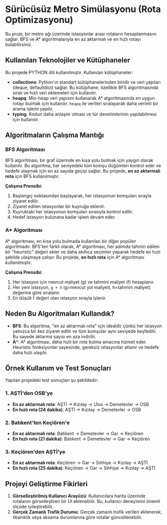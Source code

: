 # Sürücüsüz Metro Simülasyonu (Rota Optimizasyonu)

Bu proje, bir metro ağı üzerinde istasyonlar arası rotaların hesaplanmasını sağlar. BFS ve A* algoritmalarıyla en az aktarmalı ve en hızlı rotayı bulabilirsiniz.

## Kullanılan Teknolojiler ve Kütüphaneler

Bu projede PYTHON dili kullanılmıştır. Kullanılan kütüphaneler:

- **collections**: Python'ın standart kütüphanelerinden biridir ve veri yapıları (deque, defaultdict) sağlar. Bu kütüphane, özellikle BFS algoritmasında sıralı ve hızlı veri eklemeleri için kullanılır.
- **heapq**: Min-heap veri yapısını kullanarak A* algoritmasında en uygun rotayı bulmak için kullanılır. `heapq` ile verileri sıralayarak daha verimli bir arama işlemi yapılır.
- **typing**: Kodun daha anlaşılır olması ve tür denetimlerinin yapılabilmesi için kullanılır.

## Algoritmaların Çalışma Mantığı

### BFS Algoritması

BFS algoritması, bir graf üzerinde en kısa yolu bulmak için yaygın olarak kullanılır. Bu algoritma, her seviyedeki tüm komşu düğümleri kontrol eder ve hedefe ulaşmak için en az sayıda geçişi sağlar. Bu projede, **en az aktarmalı rota** için BFS kullanılmıştır.

**Çalışma Prensibi:**

1. Başlangıç noktasından başlayarak, her istasyonun komşuları sırayla ziyaret edilir.
2. Ziyaret edilen istasyonlar bir kuyruğa eklenir.
3. Kuyruktaki her istasyonun komşuları sırasıyla kontrol edilir.
4. Hedef istasyon bulunana kadar işlem devam eder.

### A* Algoritması

A* algoritması, en kısa yolu bulmada kullanılan bir diğer popüler algoritmadır. BFS'ten farklı olarak, A* algoritması, her adımda tahmin edilen bir "heuristic" değeri ekler ve daha akıllıca seçimler yaparak hedefe en hızlı şekilde ulaşmaya çalışır. Bu projede, **en hızlı rota** için A* algoritması kullanılmıştır.

**Çalışma Prensibi:**

1. Her istasyon için mevcut maliyet (g) ve tahmini maliyet (f) hesaplanır.
2. Her yeni istasyon, `g + h` (g=mevcut yol maliyeti, h=tahmini maliyet) değerine göre sıralanır.
3. En düşük f değeri olan istasyon sırayla işlenir.

## Neden Bu Algoritmaları Kullandık?

- **BFS**: Bu algoritma, "en az aktarmalı rota" için idealdir çünkü her istasyon yalnızca bir kez ziyaret edilir ve tüm komşular aynı seviyede keşfedilir. Bu sayede aktarma sayısı en aza indirilir.
- **A***: A* algoritması, daha hızlı bir rota bulma amacına hizmet eder. Heuristic fonksiyonlar sayesinde, gereksiz istasyonlar atlanır ve hedefe daha hızlı ulaşılır.

## Örnek Kullanım ve Test Sonuçları

Yapılan projedeki test sonuçları şu şekildedir:

### 1. AŞTİ'den OSB'ye
- **En az aktarmalı rota**: AŞTİ -> Kızılay -> Ulus -> Demetevler -> OSB
- **En hızlı rota (24 dakika)**: AŞTİ -> Kızılay -> Demetevler -> OSB

### 2. Batıkent'ten Keçiören'e
- **En az aktarmalı rota**: Batıkent -> Demetevler -> Gar -> Keçiören
- **En hızlı rota (21 dakika)**: Batıkent -> Demetevler -> Gar -> Keçiören

### 3. Keçiören'den AŞTİ'ye
- **En az aktarmalı rota**: Keçiören -> Gar -> Sıhhiye -> Kızılay -> AŞTİ
- **En hızlı rota (25 dakika)**: Keçiören -> Gar -> Sıhhiye -> Kızılay -> AŞTİ

## Projeyi Geliştirme Fikirleri

1. **Görselleştirilmiş Kullanıcı Arayüzü**: Kullanıcılara harita üzerinde rotalarını görselleştiren bir UI eklenebilir. Bu, kullanıcı deneyimini önemli ölçüde iyileştirebilir.
2. **Gerçek Zamanlı Trafik Durumu**: Gerçek zamanlı trafik verileri eklenerek, tıkanıklık veya aksama durumlarına göre rotalar güncellenebilir.

